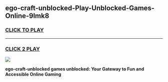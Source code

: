 
## ego-craft-unblocked-Play-Unblocked-Games-Online-9lmk8
<h3>
<a href="https://premium76.site?title=ego-craft-unblocked&ref=25A">CLICK TO PLAY</a></h3>
<hr>

<h3>
<a href="https://premium76.site?title=ego-craft-unblocked&ref=25A">CLICK 2 PLAY</a>
  
</h3>

<a href="https://premium76.site?title=ego-craft-unblocked&ref=25A"><img src="https://clearcache.store/games.png"></a>


**ego-craft-unblocked games unblocked: Your Gateway to Fun and Accessible Online Gaming**
